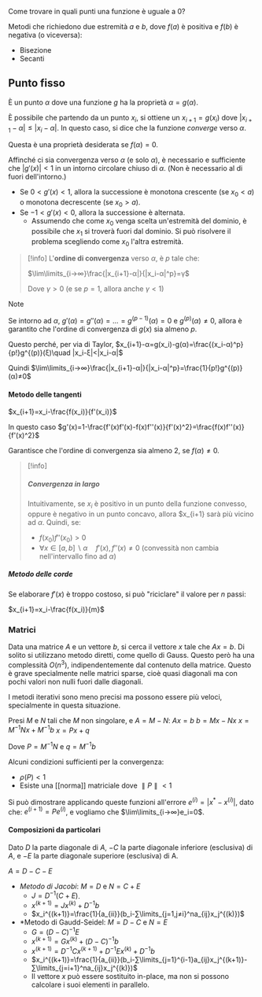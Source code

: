Come trovare in quali punti una funzione è uguale a 0?

Metodi che richiedono due estremità $a$ e $b$, dove $f(a)$ è positiva e $f(b)$ è negativa (o viceversa):
- Bisezione
- Secanti

## Punto fisso

È un punto $α$ dove una funzione $g$ ha la proprietà $α=g(α)$.

È possibile che partendo da un punto $x_i$, si ottiene un $x_{i+1}=g(x_i)$ dove $|x_{i+1}-α|≤|x_i-α|$. In questo caso, si dice che la funzione *converge* verso $α$.

Questa è una proprietà desiderata se $f(α)=0$.

Affinché ci sia convergenza verso $α$ (e solo $α$), è necessario e sufficiente che $|g'(x)|<1$ in un intorno circolare chiuso di $α$. (Non è necessario al di fuori dell'intorno.)
- Se $0<g'(x)<1$, allora la successione è monotona crescente (se $x_0<a$) o monotona decrescente (se $x_0>a$).
- Se $-1<g'(x)<0$, allora la successione è alternata.
	- Assumendo che come $x_0$ venga scelta un'estremità del dominio, è possibile che $x_1$ si troverà fuori dal dominio. Si può risolvere il problema scegliendo come $x_0$ l'altra estremità.

>[!info]
L'**ordine di convergenza** verso $α$, è $p$ tale che:
>
>$\lim\limits_{i→∞}\frac{|x_{i+1}-α|}{|x_i-α|^p}=γ$
>
>Dove $γ>0$ (e se $p=1$, allora anche $γ<1$)

>[!note]
>Se intorno ad $α$, $g'(α)=g''(α)=…=g^{(p-1)}(α)=0$ e $g^{(p)}(α)≠0$, allora è garantito che l'ordine di convergenza di $g(x)$ sia almeno $p$.
>
>Questo perché, per via di Taylor, $x_{i+1}-α=g(x_i)-g(α)=\frac{(x_i-α)^p}{p!}g^{(p)}(ξ)\quad |x_i-ξ|<|x_i-α|$
>
>Quindi $\lim\limits_{i→∞}\frac{|x_{i+1}-α|}{|x_i-α|^p}=\frac{1}{p!}g^{(p)}(α)≠0$

#### Metodo delle tangenti

$x_{i+1}=x_i-\frac{f(x_i)}{f'(x_i)}$

In questo caso $g'(x)=1-\frac{f'(x)f'(x)-f(x)f''(x)}{f'(x)^2}=\frac{f(x)f''(x)}{f'(x)^2}$

Garantisce che l'ordine di convergenza sia almeno 2, se $f(α)≠0$.

>[!info]
>##### Convergenza in largo
>Intuitivamente, se $x_i$ è positivo in un punto della funzione convesso, oppure è negativo in un punto concavo, allora $x_{i+1} sarà più vicino ad $α$.
>Quindi, se:
>- $f(x_0)f''(x_0)>0$
>- $∀x∈[a,b]∖α\quad f'(x),f''(x)≠0$ (convessità non cambia nell'intervallo fino ad $α$)

##### Metodo delle corde

Se elaborare $f'(x)$ è troppo costoso, si può "riciclare" il valore per $n$ passi:

$x_{i+1}=x_i-\frac{f(x_i)}{m}$

### Matrici

Data una matrice $A$ e un vettore $b$, si cerca il vettore $x$ tale che $Ax=b$.
Di solito si utilizzano metodo diretti, come quello di Gauss. Questo però ha una complessità $O(n^3)$, indipendentemente dal contenuto della matrice.
Questo è grave specialmente nelle matrici sparse, cioè quasi diagonali ma con pochi valori non nulli fuori dalle diagonali.

I metodi iterativi sono meno precisi ma possono essere più veloci, specialmente in questa situazione.

Presi $M$ e $N$ tali che $M$ non singolare, e $A=M-N$:
$Ax=b$
$b=Mx-Nx$
$x=M^{-1}Nx+M^{-1}b$
$x=Px+q$

Dove $P=M^{-1}N$ e $q=M^{-1}b$

Alcuni condizioni sufficienti per la convergenza:
- $ρ(P)<1$
- Esiste una [[norma]] matriciale dove $∥P∥<1$

Si può dimostrare applicando queste funzioni all'errore $e^{(i)}=|x^*-x^{(i)}|$, dato che: $e^{(i+1)}=Pe^{(i)}$, e vogliamo che $\lim\limits_{i→∞}e_i=0$.

#### Composizioni da particolari

Dato $D$ la parte diagonale di $A$, $-C$ la parte diagonale inferiore (esclusiva) di $A$, e $-E$ la parte diagonale superiore (esclusiva) di A.

$A=D-C-E$

- *Metodo di Jacobi*: $M=D$ e $N=C+E$
	- $J=D^{-1}(C+E)$.
	- $x^{(k+1)}=Jx^{(k)}+D^{-1}b$
	- $x_i^{(k+1)}=\frac{1}{a_{ii}}(b_i-∑\limits_{j=1,j≠i}^na_{ij}x_j^{(k)})$
- *Metodo di Gaudd-Seidel: $M=D-C$ e $N=E$
	- $G=(D-C)^{-1}E$
	- $x^{(k+1)}=Gx^{(k)}+(D-C)^{-1}b$
	- $x^{(k+1)}=D^{−1}Cx^{(k+1)}+D^{−1}Ex^{(k)}+D^{−1}b$
	- $x_i^{(k+1)}=\frac{1}{a_{ii}}(b_i-∑\limits_{j=1}^{i-1}a_{ij}x_j^{(k+1)}-∑\limits_{j=i+1}^na_{ij}x_j^{(k)})$
	- Il vettore $x$ può essere sostituito in-place, ma non si possono calcolare i suoi elementi in parallelo.
